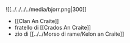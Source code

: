 ![[../../../../media/bjorr.png|300]]
- [[Clan An Craite]] 
- fratello di [[Crados An Craite]]
- zio di [[../../Morso di rame/Kelon an Craite]] 